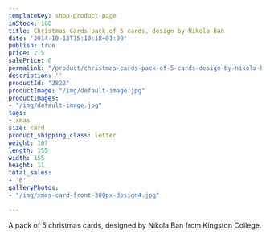 ```yaml
---
templateKey: shop-product-page
inStock: 100
title: Christmas Cards pack of 5 cards, design by Nikola Ban
date: '2014-10-13T15:10:18+01:00'
publish: true
price: 2.5
salePrice: 0
permalink: "/product/christmas-cards-pack-of-5-cards-design-by-nikola-ban"
description: ''
productId: "2822"
productImage: "/img/default-image.jpg"
productImages:
- "/img/default-image.jpg"
tags:
- xmas
size: card
product_shipping_class: letter
weight: 107
length: 155
width: 155
height: 11
total_sales:
- '6'
galleryPhotos:
- "/img/xmas-card-front-300px-design4.jpg"

---
```

A pack of 5 christmas cards, designed by Nikola Ban from Kingston College.